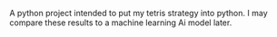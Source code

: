 A python project intended to put my tetris strategy into python. I may compare these results to a machine learning
Ai model later.